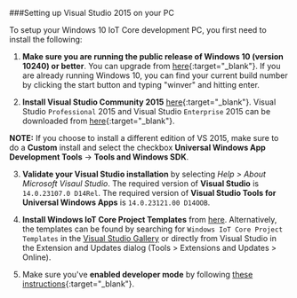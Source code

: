 ###Setting up Visual Studio 2015 on your PC

To setup your Windows 10 IoT Core development PC, you first need to install the following:

1. **Make sure you are running the public release of Windows 10 (version 10240) or better**. You can upgrade from [here](http://www.microsoft.com/en-us/software-download/windows10){:target="_blank"}. If you are already running Windows 10, you can find your current build number by clicking the start button and typing "winver" and hitting enter.

2. **Install Visual Studio Community 2015** [here](http://go.microsoft.com/fwlink/?LinkID=534599){:target="_blank"}.  Visual Studio `Professional` 2015 and Visual Studio `Enterprise` 2015 can be downloaded from [here](https://www.visualstudio.com/vs-2015-product-editions){:target="_blank"}.

  **NOTE:** If you choose to install a different edition of VS 2015, make sure to do a **Custom** install and select the checkbox **Universal Windows App Development Tools** -> **Tools and Windows SDK**.

3. **Validate your Visual Studio installation** by selecting *Help > About Microsoft Visaul Studio*.  The required version of **Visual Studio** is `14.0.23107.0 D14Rel`.  The required version of **Visual Studio Tools for Universal Windows Apps** is `14.0.23121.00 D14OOB`.

4. **Install Windows IoT Core Project Templates** from [here](https://visualstudiogallery.msdn.microsoft.com/06507e74-41cf-47b2-b7fe-8a2624202d36).  Alternatively, the templates can be found by searching for `Windows IoT Core Project Templates` in the [Visual Studio Gallery](https://visualstudiogallery.msdn.microsoft.com/) or directly from Visual Studio in the Extension and Updates dialog (Tools > Extensions and Updates > Online).

5. Make sure you've **enabled developer mode** by following [these instructions](https://msdn.microsoft.com/library/windows/apps/xaml/dn706236.aspx){:target="_blank"}.
